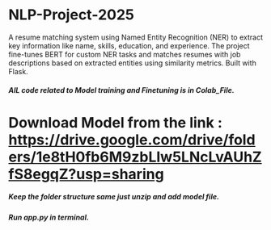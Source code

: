 # NLP-Project-2025
A resume matching system using Named Entity Recognition (NER) to extract key information like name, skills, education, and experience. The project fine-tunes BERT for custom NER tasks and matches resumes with job descriptions based on extracted entities using similarity metrics. Built with Flask.
##### AlL code related to Model training and Finetuning is in Colab_File.

# Download Model from the link : https://drive.google.com/drive/folders/1e8tH0fb6M9zbLIw5LNcLvAUhZfS8egqZ?usp=sharing
##### Keep the folder structure same just unzip and add model file.
##### Run app.py in terminal.

